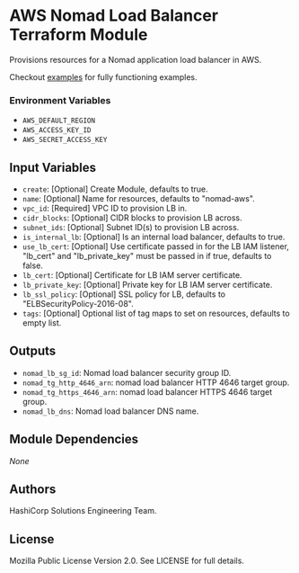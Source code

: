 # AWS Nomad Load Balancer Terraform Module

Provisions resources for a Nomad application load balancer in AWS.

Checkout [examples](./examples) for fully functioning examples.

### Environment Variables

- `AWS_DEFAULT_REGION`
- `AWS_ACCESS_KEY_ID`
- `AWS_SECRET_ACCESS_KEY`

## Input Variables

- `create`: [Optional] Create Module, defaults to true.
- `name`: [Optional] Name for resources, defaults to "nomad-aws".
- `vpc_id`: [Required] VPC ID to provision LB in.
- `cidr_blocks`: [Optional] CIDR blocks to provision LB across.
- `subnet_ids`: [Optional] Subnet ID(s) to provision LB across.
- `is_internal_lb`: [Optional] Is an internal load balancer, defaults to true.
- `use_lb_cert`: [Optional] Use certificate passed in for the LB IAM listener, "lb_cert" and "lb_private_key" must be passed in if true, defaults to false.
- `lb_cert`: [Optional] Certificate for LB IAM server certificate.
- `lb_private_key`: [Optional] Private key for LB IAM server certificate.
- `lb_ssl_policy`: [Optional] SSL policy for LB, defaults to "ELBSecurityPolicy-2016-08".
- `tags`: [Optional] Optional list of tag maps to set on resources, defaults to empty list.

## Outputs

- `nomad_lb_sg_id`: Nomad load balancer security group ID.
- `nomad_tg_http_4646_arn`: nomad load balancer HTTP 4646 target group.
- `nomad_tg_https_4646_arn`: nomad load balancer HTTPS 4646 target group.
- `nomad_lb_dns`: Nomad load balancer DNS name.

## Module Dependencies

_None_

## Authors

HashiCorp Solutions Engineering Team.

## License

Mozilla Public License Version 2.0. See LICENSE for full details.
